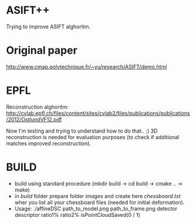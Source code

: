 # ASIFT++
Trying to improve ASIFT alghoritm.

# Original paper
http://www.cmap.polytechnique.fr/~yu/research/ASIFT/demo.html

# EPFL
Reconstruction alghoritm:
http://cvlab.epfl.ch/files/content/sites/cvlab2/files/publications/publications/2012/OstlundVF12.pdf

Now I'm testing and trying to understand how to do that.. ;) 3D reconstruction is needed for evaluation purposes (to check if additional matches improved reconstruction).

# BUILD
- build using standard procedure (mkdir build -> cd build -> cmake .. -> make)
- in _build_ folder prepare folder _images_ and create here _chessboard.txt_ wher you list all your chessboard files (needed for initial deformation).
- Usage: ./affineDSC path_to_model.png path_to_frame.png detector descriptor ratio1% ratio2% isPointCloudSaved(0 / 1)

